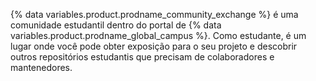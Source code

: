 {% data variables.product.prodname_community_exchange %} é uma comunidade estudantil dentro do portal de {% data variables.product.prodname_global_campus %}. Como estudante, é um lugar onde você pode obter exposição para o seu projeto e descobrir outros repositórios estudantis que precisam de colaboradores e mantenedores.